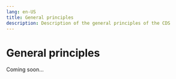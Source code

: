 ```yaml
---
lang: en-US
title: General principles
description: Description of the general principles of the CDS
---
```


# General principles

Coming soon...